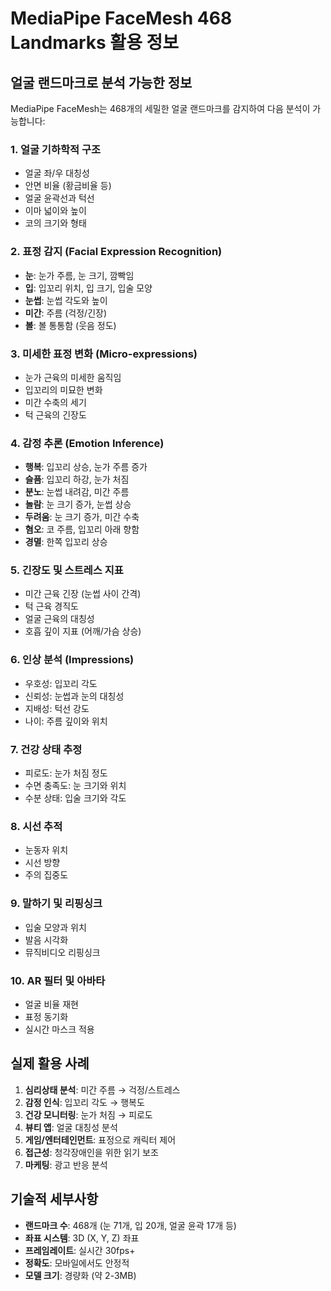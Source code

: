 # MediaPipe FaceMesh 468 Landmarks 활용 정보

## 얼굴 랜드마크로 분석 가능한 정보

MediaPipe FaceMesh는 468개의 세밀한 얼굴 랜드마크를 감지하여 다음 분석이 가능합니다:

### 1. **얼굴 기하학적 구조**
- 얼굴 좌/우 대칭성
- 안면 비율 (황금비율 등)
- 얼굴 윤곽선과 턱선
- 이마 넓이와 높이
- 코의 크기와 형태

### 2. **표정 감지 (Facial Expression Recognition)**
- **눈**: 눈가 주름, 눈 크기, 깜빡임
- **입**: 입꼬리 위치, 입 크기, 입술 모양
- **눈썹**: 눈썹 각도와 높이
- **미간**: 주름 (걱정/긴장)
- **볼**: 볼 통통함 (웃음 정도)

### 3. **미세한 표정 변화 (Micro-expressions)**
- 눈가 근육의 미세한 움직임
- 입꼬리의 미묘한 변화
- 미간 수축의 세기
- 턱 근육의 긴장도

### 4. **감정 추론 (Emotion Inference)**
- **행복**: 입꼬리 상승, 눈가 주름 증가
- **슬픔**: 입꼬리 하강, 눈가 처짐
- **분노**: 눈썹 내려감, 미간 주름
- **놀람**: 눈 크기 증가, 눈썹 상승
- **두려움**: 눈 크기 증가, 미간 수축
- **혐오**: 코 주름, 입꼬리 아래 향함
- **경멸**: 한쪽 입꼬리 상승

### 5. **긴장도 및 스트레스 지표**
- 미간 근육 긴장 (눈썹 사이 간격)
- 턱 근육 경직도
- 얼굴 근육의 대칭성
- 호흡 깊이 지표 (어깨/가슴 상승)

### 6. **인상 분석 (Impressions)**
- 우호성: 입꼬리 각도
- 신뢰성: 눈썹과 눈의 대칭성
- 지배성: 턱선 강도
- 나이: 주름 깊이와 위치

### 7. **건강 상태 추정**
- 피로도: 눈가 처짐 정도
- 수면 충족도: 눈 크기와 위치
- 수분 상태: 입술 크기와 각도

### 8. **시선 추적**
- 눈동자 위치
- 시선 방향
- 주의 집중도

### 9. **말하기 및 리핑싱크**
- 입술 모양과 위치
- 발음 시각화
- 뮤직비디오 리핑싱크

### 10. **AR 필터 및 아바타**
- 얼굴 비율 재현
- 표정 동기화
- 실시간 마스크 적용

## 실제 활용 사례

1. **심리상태 분석**: 미간 주름 → 걱정/스트레스
2. **감정 인식**: 입꼬리 각도 → 행복도
3. **건강 모니터링**: 눈가 처짐 → 피로도
4. **뷰티 앱**: 얼굴 대칭성 분석
5. **게임/엔터테인먼트**: 표정으로 캐릭터 제어
6. **접근성**: 청각장애인을 위한 읽기 보조
7. **마케팅**: 광고 반응 분석

## 기술적 세부사항

- **랜드마크 수**: 468개 (눈 71개, 입 20개, 얼굴 윤곽 17개 등)
- **좌표 시스템**: 3D (X, Y, Z) 좌표
- **프레임레이트**: 실시간 30fps+
- **정확도**: 모바일에서도 안정적
- **모델 크기**: 경량화 (약 2-3MB)

